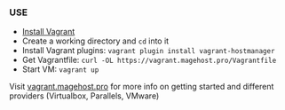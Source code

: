 ### USE

* [Install Vagrant](https://www.vagrantup.com/downloads.html)
* Create a working directory and `cd` into it
* Install Vagrant plugins: `vagrant plugin install vagrant-hostmanager`
* Get Vagrantfile: `curl -OL https://vagrant.magehost.pro/Vagrantfile`
* Start VM: `vagrant up`


Visit [vagrant.magehost.pro](https://vagrant.magehost.pro/) for more info on getting started and different providers (Virtualbox, Parallels, VMware)

